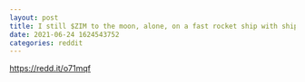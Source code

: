 ```yaml
--- 
layout: post 
title: I still $ZIM to the moon, alone, on a fast rocket ship with shipping rates +15.9% in 1 week :) 
date: 2021-06-24 1624543752 
categories: reddit 
--- 
```

https://redd.it/o71mqf
